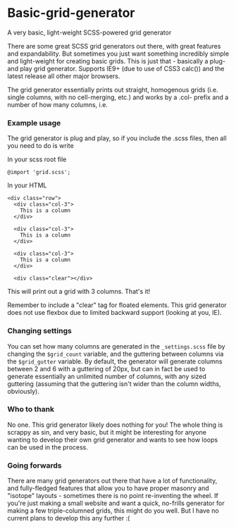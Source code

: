 # Basic-grid-generator
A very basic, light-weight SCSS-powered grid generator

There are some great SCSS grid generators out there, with great features and expandability. But sometimes you just want something incredibly simple and light-weight for creating basic grids. This is just that - basically a plug-and play grid generator. Supports IE9+ (due to use of CSS3 calc()) and the latest release all other major browsers.

The grid generator essentially prints out straight, homogenous grids (i.e. single columns, with no cell-merging, etc.) and works by a .col- prefix and a number of how many columns, i.e.


### Example usage ###
The grid generator is plug and play, so if you include the .scss files, then all you need to do is write

In your scss root file
```
@import 'grid.scss';
```

In your HTML
```
<div class="row">
  <div class="col-3">
    This is a column
  </div>

  <div class="col-3">
    This is a column
  </div>

  <div class="col-3">
    This is a column
  </div>

  <div class="clear"></div>
```

This will print out a grid with 3 columns. That's it!

Remember to include a "clear" tag for floated elements. This grid generator does not use flexbox due to limited backward support (looking at you, IE).


### Changing settings ###
You can set how many columns are generated in the `_settings.scss` file by changing the `$grid_count` variable, and the guttering between columns via the `$grid_gutter` variable. By default, the generator will generate columns between 2 and 6 with a guttering of 20px, but can in fact be used to generate essentially an unlimited number of columns, with any sized guttering (assuming that the guttering isn't wider than the column widths, obviously).


### Who to thank ###
No one. This grid generator likely does nothing for you! The whole thing is scrappy as sin, and very basic, but it might be interesting for anyone wanting to develop their own grid generator and wants to see how loops can be used in the process.


### Going forwards ###
There are many grid generators out there that have a lot of functionality, and fully-fledged features that allow you to have proper masonry and "isotope" layouts - sometimes there is no point re-inventing the wheel. If you're just making a small website and want a quick, no-frills generator for making a few triple-columned grids, this might do you well. But I have no current plans to develop this any further :(
